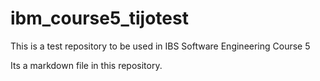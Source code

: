 # ibm_course5_tijotest
This is a test repository to be used in IBS Software Engineering Course 5

Its a markdown file in this repository.
